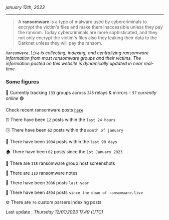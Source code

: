 _january 12th, 2023_

---

> A **ransomware** is a type of malware used by cybercriminals to encrypt the victim's files and make them inaccessible unless they pay the ransom. Today cybercriminals are more sophisticated, and they not only encrypt the victim's files also they leaking their data to the Darknet unless they will pay the ransom.


_`Ransomware.live` is collecting, indexing, and centralizing ransomware information from most ransomware groups and their victims. The information posted on this website is dynamically updated in near real-time._

### Some figures 

🔎 Currently tracking `133` groups across `245` relays & mirrors - _`57` currently online_ 🟢

Check recent ransomware posts [`here`](recentposts.md)


⏰ There have been `12` posts within the `last 24 hours`

🕓 There have been `62` posts within the `month of january`

📅 There have been `1004` posts within the `last 90 days`

🏚 There have been `62` posts since the `1st January 2023`

📸 There are `118` ransomware group host screenshots

📝 There are `110` ransomware notes

🚀 There have been `3086` posts `last year`

🐣 There have been `4894` posts `since the dawn of ransomware.live`

⚙️ There are `76` custom parsers indexing posts



Last update : _Thursday 12/01/2023 17.49 (UTC)_

